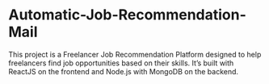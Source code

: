 # Automatic-Job-Recommendation-Mail
This project is a Freelancer Job Recommendation Platform designed to help freelancers find job opportunities based on their skills. It’s built with ReactJS on the frontend and Node.js with MongoDB on the backend.
